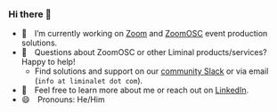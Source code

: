 ### Hi there 👋
- 🔭 I’m currently working on [Zoom](https://zoom.us/) and [ZoomOSC](https://www.liminalet.com/zoomosc) event production solutions.
- 🤔 Questions about ZoomOSC or other Liminal products/services? Happy to help!
	- Find solutions and support on our [community Slack](https://join.slack.com/t/liminalpowerusers/shared_invite/zt-m0aqqn1h-KsdDL4KeX1tTKAx1~VwH_g) or via email (`info at liminalet dot com`).
- 💬 Feel free to learn more about me or reach out on [LinkedIn](https://www.linkedin.com/in/benjamin-antupit/).
- 😄 Pronouns: He/Him

<!--
**yellowjaguar5/yellowjaguar5** is a ✨ _special_ ✨ repository because its `README.md` (this file) appears on your GitHub profile.

Here are some ideas to get you started:

- 🔭 I’m currently working on ...
- 🌱 I’m currently learning ...
- 👯 I’m looking to collaborate on ...
- 🤔 I’m looking for help with ...
- 💬 Ask me about ...
- 📫 How to reach me: ...
- 😄 Pronouns: ...
- ⚡ Fun fact: ...
-->
